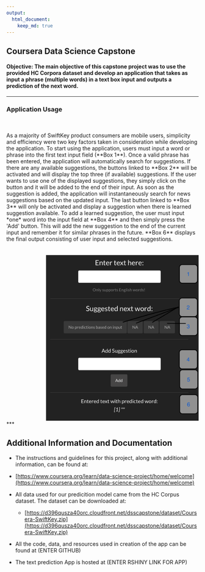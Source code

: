 ```yaml
---
output:
  html_document:
    keep_md: true
---
```

## Coursera Data Science Capstone 

#### Objective: The main objective of this capstone project was to use the provided HC Corpora dataset and develop an application that takes as input a phrase (multiple words) in a text box input and outputs a prediction of the next word.

***
### Application Usage 

<div class = "row">

<div class = "col-md-6">
<br><br>As a majority of SwiftKey product consumers are mobile users, simplicity and efficiency were two key  factors taken in consideration while developing the application. To start using the application, users must input a word or phrase into the first text input field (**Box 1**). Once a valid phrase has been entered, the application will automatically search for suggestions. If there are any available suggestions, the buttons linked to **Box 2** will be activated and will display the top three (if available) suggestions. If the user wants to use one of the displayed suggestions, they simply click on the button and it will be added to the end of their input. As soon as the suggestion is added, the application will instantaneously search for news suggestions based on the updated input. The last button linked to **Box 3** will only be activated and display a suggestion when there is learned suggestion available. To add a learned suggestion, the user must input *one* word into the input field at **Box 4** and then simply press the 'Add' button. This will add the new suggestion to the end of the current input and remember it for similar phrases in the future. **Box 6** displays the final output consisting of user input and selected suggestions. 
</div>
  
<div class = "col-md-6">
<br><br>

<img src="./fig1.png" width="400px" style="display: block; margin: auto 0 auto auto;" />

</div>
</div>
***

## Additional Information and Documentation 

  - The instructions and guidelines for this project, along with additional information, can be found at: 
  - [https://www.coursera.org/learn/data-science-project/home/welcome](https://www.coursera.org/learn/data-science-project/home/welcome)

- All data used for our predicition model came from the HC Corpus dataset. The dataset can be downloaded at:     
  - [https://d396qusza40orc.cloudfront.net/dsscapstone/dataset/Coursera-SwiftKey.zip](https://d396qusza40orc.cloudfront.net/dsscapstone/dataset/Coursera-SwiftKey.zip)

- All the code, data, and resources used in creation of the app can be found at (ENTER GITHUB)

- The text prediction App is hosted at (ENTER RSHINY LINK FOR APP)
